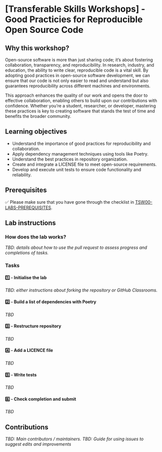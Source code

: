 # [Transferable Skills Workshops] - Good Practicies for Reproducible Open Source Code

## Why this workshop?
Open-source software is more than just sharing code; it’s about fostering collaboration, transparency, and reproducibility. In research, industry, and education, the ability to write clear, reproducible code is a vital skill. By adopting good practices in open-source software development, we can ensure that our code is not only easier to read and understand but also guarantees reproducibility across different machines and environments.

This approach enhances the quality of our work and opens the door to effective collaboration, enabling others to build upon our contributions with confidence. Whether you’re a student, researcher, or developer, mastering these practices is key to creating software that stands the test of time and benefits the broader community.

## Learning objectives

* Understand the importance of good practices for reproducibility and collaboration.
* Apply dependency management techniques using tools like Poetry.
* Understand the best practices in repository organization.
* Create and integrate a LICENSE file to meet open-source requirements.
* Develop and execute unit tests to ensure code functionality and reliability.

## Prerequisites

✅ Please make sure that you have gone through the checklist in [TSW00-LABS-PREREQUISITES](https://github.com/UCL-Photonics-Society/TSW00-LABS-PREREQUISITES).


## Lab instructions
### How does the lab works?
*TBD: details about how to use the pull request to assess progress and completions of tasks.*

### Tasks
#### 1️⃣ - Initialise the lab
*TBD: either instructions about forking the repository or GitHub Classrooms.*

#### 2️⃣ - Build a list of dependencies with Poetry
*TBD*

#### 3️⃣ - Restructure repository 
*TBD*

#### 4️⃣ - Add a LICENCE file
*TBD*

#### 5️⃣ - Write tests 
*TBD*

#### 6️⃣ - Check completion and submit
*TBD*

## Contributions
*TBD: Main contributors / maintainers.*
*TBD: Guide for using issues to suggest edits and improvements*

